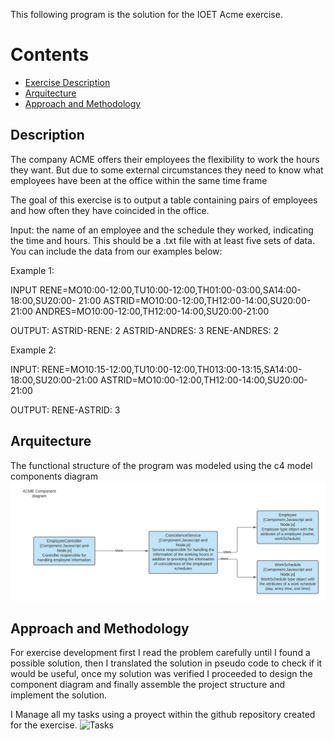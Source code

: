
This following program is the solution for the IOET Acme exercise.

Contents
========
 * [Exercise Description](#problem)
 * [Arquitecture](#arquitecture)
 * [Approach and Methodology](#approach-and-methodology)

## Description
The company ACME offers their employees the flexibility to work the hours they want. But due to some external circumstances they need to know what employees have been at the office within the same time frame

The goal of this exercise is to output a table containing pairs of employees and how often they have coincided in the office.

Input: the name of an employee and the schedule they worked, indicating the time and hours. This should be a .txt file with at least five sets of data. You can include the data from our examples below:

Example 1:

INPUT
RENE=MO10:00-12:00,TU10:00-12:00,TH01:00-03:00,SA14:00-18:00,SU20:00- 21:00
ASTRID=MO10:00-12:00,TH12:00-14:00,SU20:00-21:00
ANDRES=MO10:00-12:00,TH12:00-14:00,SU20:00-21:00


OUTPUT:
ASTRID-RENE: 2
ASTRID-ANDRES: 3
RENE-ANDRES: 2

Example 2:

INPUT:
RENE=MO10:15-12:00,TU10:00-12:00,TH013:00-13:15,SA14:00-18:00,SU20:00-21:00
ASTRID=MO10:00-12:00,TH12:00-14:00,SU20:00-21:00

OUTPUT:
RENE-ASTRID: 3


## Arquitecture

The functional structure of the program was modeled using the c4 model components diagram
![arquitecture](docs/arquitectureC4.png)

## Approach and Methodology

For exercise development first I read the problem carefully until I found a possible solution, then I translated the solution in pseudo code to check if it would be useful, once my solution was verified I proceeded to design the component diagram and finally assemble the project structure and implement the solution.

I Manage all my tasks using a proyect within the github repository created for the exercise.
![Tasks](docs/tasks.jpg)
